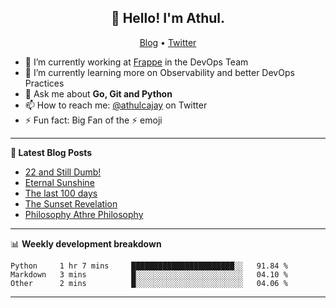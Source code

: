<h2 align="center">👋 Hello! I'm Athul.</h2>
<p align="center">
  <a href="https://blog.athulcyriac.in">Blog</a> •
  <a href="https://twitter.com/athulcajay">Twitter</a>
</p>


- 🔭 I’m currently working at [Frappe](https://frappe.io) in the DevOps Team
- 🌱 I’m currently learning more on Observability and better DevOps Practices
- 💬 Ask me about **Go, Git and Python**
- 📫 How to reach me: [@athulcajay](https://twitter.com/athulcajay) on Twitter
- ⚡ Fun fact: Big Fan of the :zap: emoji

-------

**📝 Latest Blog Posts**

<!-- BLOG-POST-LIST:START -->
- [22 and Still Dumb!](https://blog.athulcyriac.in/blog/2022/)
- [Eternal Sunshine](https://blog.athulcyriac.in/blog/college-trip/)
- [The last 100 days](https://blog.athulcyriac.in/blog/final-year/)
- [The Sunset Revelation](https://blog.athulcyriac.in/blog/philosphy-2/)
- [Philosophy Athre Philosophy](https://blog.athulcyriac.in/blog/philosophies/)
<!-- BLOG-POST-LIST:END -->

-------

📊 **Weekly development breakdown**
<!--START_SECTION:waka-->

```text
Python     1 hr 7 mins     ███████████████████████░░   91.84 %
Markdown   3 mins          █░░░░░░░░░░░░░░░░░░░░░░░░   04.10 %
Other      2 mins          █░░░░░░░░░░░░░░░░░░░░░░░░   04.06 %
```

<!--END_SECTION:waka-->

-------
